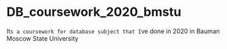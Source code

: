 # DB_coursework_2020_bmstu
It`s a coursework for database subject that I`ve done in 2020 in Bauman Moscow State University
